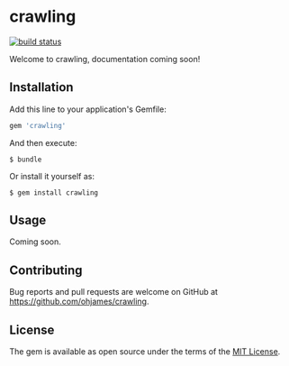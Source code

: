 # crawling

[![build status](https://circleci.com/gh/ohjames/crawling.png)](https://circleci.com/gh/ohjames/crawling)

Welcome to crawling, documentation coming soon!

## Installation

Add this line to your application's Gemfile:

```ruby
gem 'crawling'
```

And then execute:

    $ bundle

Or install it yourself as:

    $ gem install crawling

## Usage

Coming soon.

## Contributing

Bug reports and pull requests are welcome on GitHub at https://github.com/ohjames/crawling.

## License

The gem is available as open source under the terms of the [MIT License](http://opensource.org/licenses/MIT).
